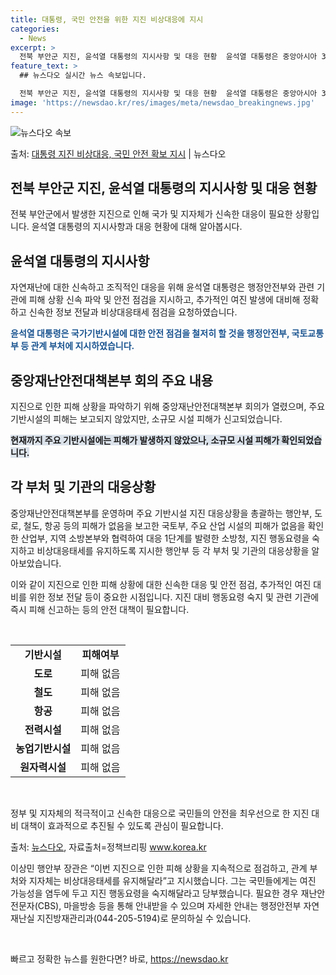 ```yaml
---
title: 대통령, 국민 안전을 위한 지진 비상대응에 지시
categories:
  - News
excerpt: >
  전북 부안군 지진, 윤석열 대통령의 지시사항 및 대응 현황  윤석열 대통령은 중앙아시아 3개국 순방 중 전북…
feature_text: >
  ## 뉴스다오 실시간 뉴스 속보입니다.

  전북 부안군 지진, 윤석열 대통령의 지시사항 및 대응 현황  윤석열 대통령은 중앙아시아 3개국 순방 중 전북…
image: 'https://newsdao.kr/res/images/meta/newsdao_breakingnews.jpg'
---
```


![뉴스다오 속보](https://newsdao.kr/res/images/meta/newsdao_breakingnews.jpg)

<p>출처: <a href="https://newsdao.kr/4203" rel="dofollow">대통령 지진 비상대응, 국민 안전 확보 지시</a> | 뉴스다오</p>

<h2 data-ke-size="size26">전북 부안군 지진, 윤석열 대통령의 지시사항 및 대응 현황</h2>

전북 부안군에서 발생한 지진으로 인해 국가 및 지자체가 신속한 대응이 필요한 상황입니다. 윤석열 대통령의 지시사항과 대응 현황에 대해 알아봅시다.

<h2 data-ke-size="size24">윤석열 대통령의 지시사항</h2>

자연재난에 대한 신속하고 조직적인 대응을 위해 윤석열 대통령은 행정안전부와 관련 기관에 피해 상황 신속 파악 및 안전 점검을 지시하고, 추가적인 여진 발생에 대비해 정확하고 신속한 정보 전달과 비상대응태세 점검을 요청하였습니다.

<b><span style="color: #1a5490;">윤석열 대통령은 국가기반시설에 대한 안전 점검을 철저히 할 것을 행정안전부, 국토교통부 등 관계 부처에 지시하였습니다.</span></b>

<h2 data-ke-size="size24">중앙재난안전대책본부 회의 주요 내용</h2>

지진으로 인한 피해 상황을 파악하기 위해 중앙재난안전대책본부 회의가 열렸으며, 주요 기반시설의 피해는 보고되지 않았지만, 소규모 시설 피해가 신고되었습니다.

<b><span style="background-color: #21538527;">현재까지 주요 기반시설에는 피해가 발생하지 않았으나, 소규모 시설 피해가 확인되었습니다.</span></b>

<h2 data-ke-size="size24">각 부처 및 기관의 대응상황</h2>

중앙재난안전대책본부를 운영하며 주요 기반시설 지진 대응상황을 총괄하는 행안부, 도로, 철도, 항공 등의 피해가 없음을 보고한 국토부, 주요 산업 시설의 피해가 없음을 확인한 산업부, 지역 소방본부와 협력하여 대응 1단계를 발령한 소방청, 지진 행동요령을 숙지하고 비상대응태세를 유지하도록 지시한 행안부 등 각 부처 및 기관의 대응상황을 알아보았습니다.

이와 같이 지진으로 인한 피해 상황에 대한 신속한 대응 및 안전 점검, 추가적인 여진 대비를 위한 정보 전달 등이 중요한 시점입니다. 지진 대비 행동요령 숙지 및 관련 기관에 즉시 피해 신고하는 등의 안전 대책이 필요합니다.

<p data-ke-size="size16">&nbsp;</p>

<table>
	<tbody>
		<tr>
			<td style="text-align: center; height: 17px;"><b>기반시설</b></td>
			<td style="text-align: center; height: 17px;"><b>피해여부</b></td>
		</tr>
		<tr>
			<td style="text-align: center; height: 17px;"><b>도로</b></td>
			<td style="text-align: center; height: 17px;">피해 없음</td>
		</tr>
		<tr>
			<td style="text-align: center; height: 17px;"><b>철도</b></td>
			<td style="text-align: center; height: 17px;">피해 없음</td>
		</tr>
		<tr>
			<td style="text-align: center; height: 17px;"><b>항공</b></td>
			<td style="text-align: center; height: 17px;">피해 없음</td>
		</tr>
		<tr>
			<td style="text-align: center; height: 17px;"><b>전력시설</b></td>
			<td style="text-align: center; height: 17px;">피해 없음</td>
		</tr>
		<tr>
			<td style="text-align: center; height: 17px;"><b>농업기반시설</b></td>
			<td style="text-align: center; height: 17px;">피해 없음</td>
		</tr>
		<tr>
			<td style="text-align: center; height: 17px;"><b>원자력시설</b></td>
			<td style="text-align: center; height: 17px;">피해 없음</td>
		</tr>
	</tbody>
</table>

<p data-ke-size="size16">&nbsp;</p>

정부 및 지자체의 적극적이고 신속한 대응으로 국민들의 안전을 최우선으로 한 지진 대비 대책이 효과적으로 추진될 수 있도록 관심이 필요합니다.

출처: <a href="https://newsdao.kr/4203">뉴스다오</a>, 자료출처=정책브리핑 www.korea.kr

이상민 행안부 장관은 “이번 지진으로 인한 피해 상황을 지속적으로 점검하고, 관계 부처와 지자체는 비상대응태세를 유지해달라”고 지시했습니다. 그는 국민들에게는 여진 가능성을 염두에 두고 지진 행동요령을 숙지해달라고 당부했습니다. 필요한 경우 재난안전문자(CBS), 마을방송 등을 통해 안내받을 수 있으며 자세한 안내는 행정안전부 자연재난실 지진방재관리과(044-205-5194)로 문의하실 수 있습니다.

<p data-ke-size="size16">&nbsp;</p> 

빠르고 정확한 뉴스를 원한다면? 바로, <a href="https://newsdao.kr" rel="dofollow">https://newsdao.kr</a>


